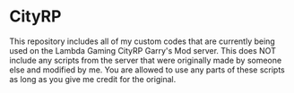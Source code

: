 # CityRP
This repository includes all of my custom codes that are currently being used on the Lambda Gaming CityRP Garry's Mod server. This does NOT include any scripts from the server that were originally made by someone else and modified by me. You are allowed to use any parts of these scripts as long as you give me credit for the original.
